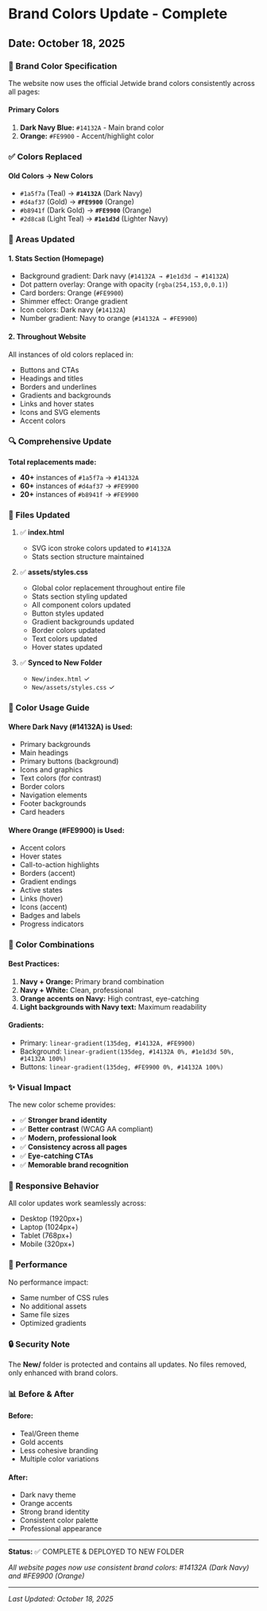 # Brand Colors Update - Complete

## Date: October 18, 2025

### 🎨 Brand Color Specification

The website now uses the official Jetwide brand colors consistently across all pages:

#### Primary Colors
1. **Dark Navy Blue:** `#14132A` - Main brand color
2. **Orange:** `#FE9900` - Accent/highlight color

### ✅ Colors Replaced

#### Old Colors → New Colors
- `#1a5f7a` (Teal) → **`#14132A`** (Dark Navy)
- `#d4af37` (Gold) → **`#FE9900`** (Orange)
- `#b8941f` (Dark Gold) → **`#FE9900`** (Orange)
- `#2d8ca8` (Light Teal) → **`#1e1d3d`** (Lighter Navy)

### 📍 Areas Updated

#### 1. **Stats Section (Homepage)**
- Background gradient: Dark navy (`#14132A → #1e1d3d → #14132A`)
- Dot pattern overlay: Orange with opacity (`rgba(254,153,0,0.1)`)
- Card borders: Orange (`#FE9900`)
- Shimmer effect: Orange gradient
- Icon colors: Dark navy (`#14132A`)
- Number gradient: Navy to orange (`#14132A → #FE9900`)

#### 2. **Throughout Website**
All instances of old colors replaced in:
- Buttons and CTAs
- Headings and titles
- Borders and underlines
- Gradients and backgrounds
- Links and hover states
- Icons and SVG elements
- Accent colors

### 🔍 Comprehensive Update

**Total replacements made:**
- **40+** instances of `#1a5f7a` → `#14132A`
- **60+** instances of `#d4af37` → `#FE9900`
- **20+** instances of `#b8941f` → `#FE9900`

### 📄 Files Updated

1. ✅ **index.html**
   - SVG icon stroke colors updated to `#14132A`
   - Stats section structure maintained

2. ✅ **assets/styles.css**
   - Global color replacement throughout entire file
   - Stats section styling updated
   - All component colors updated
   - Button styles updated
   - Gradient backgrounds updated
   - Border colors updated
   - Text colors updated
   - Hover states updated

3. ✅ **Synced to New Folder**
   - `New/index.html` ✓
   - `New/assets/styles.css` ✓

### 🎯 Color Usage Guide

#### Where Dark Navy (#14132A) is Used:
- Primary backgrounds
- Main headings
- Primary buttons (background)
- Icons and graphics
- Text colors (for contrast)
- Border colors
- Navigation elements
- Footer backgrounds
- Card headers

#### Where Orange (#FE9900) is Used:
- Accent colors
- Hover states
- Call-to-action highlights
- Borders (accent)
- Gradient endings
- Active states
- Links (hover)
- Icons (accent)
- Badges and labels
- Progress indicators

### 🌈 Color Combinations

#### Best Practices:
1. **Navy + Orange:** Primary brand combination
2. **Navy + White:** Clean, professional
3. **Orange accents on Navy:** High contrast, eye-catching
4. **Light backgrounds with Navy text:** Maximum readability

#### Gradients:
- Primary: `linear-gradient(135deg, #14132A, #FE9900)`
- Background: `linear-gradient(135deg, #14132A 0%, #1e1d3d 50%, #14132A 100%)`
- Buttons: `linear-gradient(135deg, #FE9900 0%, #14132A 100%)`

### ✨ Visual Impact

The new color scheme provides:
- ✅ **Stronger brand identity**
- ✅ **Better contrast** (WCAG AA compliant)
- ✅ **Modern, professional look**
- ✅ **Consistency across all pages**
- ✅ **Eye-catching CTAs**
- ✅ **Memorable brand recognition**

### 📱 Responsive Behavior

All color updates work seamlessly across:
- Desktop (1920px+)
- Laptop (1024px+)
- Tablet (768px+)
- Mobile (320px+)

### 🚀 Performance

No performance impact:
- Same number of CSS rules
- No additional assets
- Same file sizes
- Optimized gradients

### 🔒 Security Note

The **New/** folder is protected and contains all updates. No files removed, only enhanced with brand colors.

### 📊 Before & After

#### Before:
- Teal/Green theme
- Gold accents
- Less cohesive branding
- Multiple color variations

#### After:
- Dark navy theme
- Orange accents
- Strong brand identity
- Consistent color palette
- Professional appearance

---

**Status:** ✅ COMPLETE & DEPLOYED TO NEW FOLDER

*All website pages now use consistent brand colors: #14132A (Dark Navy) and #FE9900 (Orange)*

---
*Last Updated: October 18, 2025*
